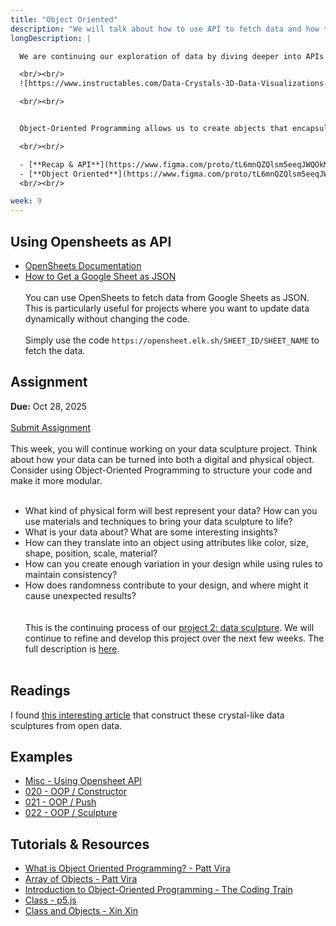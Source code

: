 ```yaml
---
title: "Object Oriented"
description: "We will talk about how to use API to fetch data and how to construct objects for better code organization."
longDescription: |

  We are continuing our exploration of data by diving deeper into APIs and how to fetch data from external sources. Additionally, we will introduce the concept of Object-Oriented Programming (OOP) to help organize our code better and make it more modular.

  <br/><br/>
  ![https://www.instructables.com/Data-Crystals-3D-Data-Visualizations-from-Open-Dat/](/weeks/crystal.png)

  <br/><br/>


  Object-Oriented Programming allows us to create objects that encapsulate data and behavior, making our code more reusable and easier to manage. We will discuss how this paradigm can be applied in our data sculpture projects.

  <br/><br/>

  - [**Recap & API**](https://www.figma.com/proto/tL6mnQZQlsm5eeqJWQOkM4/-Tech-A--Week-9?page-id=0%3A1&node-id=6005-52&viewport=36%2C2748%2C0.07&t=Cuxks3r1YSRmYazV-1&scaling=contain&content-scaling=fixed)
  - [**Object Oriented**](https://www.figma.com/proto/tL6mnQZQlsm5eeqJWQOkM4/-Tech-A--Week-9?page-id=0%3A1&node-id=16004-26&viewport=36%2C2748%2C0.07&t=Cuxks3r1YSRmYazV-1&scaling=contain&content-scaling=fixed)
  <br/><br/>

week: 9
---
```


## Using Opensheets as API

- [OpenSheets Documentation](https://opensheet.elk.sh/)
- [How to Get a Google Sheet as JSON](https://ben.page/google-sheets-json)
  <br/><br/>
  You can use OpenSheets to fetch data from Google Sheets as JSON. This is particularly useful for projects where you want to update data dynamically without changing the code.
  <br/><br/>
  Simply use the code `https://opensheet.elk.sh/SHEET_ID/SHEET_NAME` to fetch the data.

## Assignment

**Due:** Oct 28, 2025
<br/><br/>
<a class="btn-primary" href="https://forms.gle/Fev6UZQf8z8rzyUg9">Submit Assignment</a>
<br/><br/>
This week, you will continue working on your data sculpture project. Think about how your data can be turned into both a digital and physical object. Consider using Object-Oriented Programming to structure your code and make it more modular.
<br/><br/>

- What kind of physical form will best represent your data? How can you use materials and techniques to bring your data sculpture to life?
- What is your data about? What are some interesting insights?
- How can they translate into an object using attributes like color, size, shape, position, scale, material?
- How can you create enough variation in your design while using rules to maintain consistency?
- How does randomness contribute to your design, and where might it cause unexpected results?
  <br/><br/><br/>
  This is the continuing process of our [project 2: data sculpture](https://tech-a.designfuture.space/#module-2:-data-as-material). We will continue to refine and develop this project over the next few weeks. The full description is [here](https://tech-a.designfuture.space/#module-2:-data-as-material).
  <br/><br/>

## Readings

I found [this interesting article](https://www.instructables.com/Data-Crystals-3D-Data-Visualizations-from-Open-Dat/) that construct these crystal-like data sculptures from open data.

## Examples

- [Misc - Using Opensheet API](https://editor.p5js.org/munusshih/sketches/YLVJxXJ9z)
- [020 - OOP / Constructor](https://editor.p5js.org/munusshih/sketches/6rrEoPiQg)
- [021 - OOP / Push](https://editor.p5js.org/munusshih/sketches/rkWVkWcc4)
- [022 - OOP / Sculpture](https://editor.p5js.org/munusshih/sketches/DRykY8zYX)

## Tutorials & Resources

- [What is Object Oriented Programming? - Patt Vira](https://www.youtube.com/watch?v=qL7-i9lF88U)
- [Array of Objects - Patt Vira](https://www.youtube.com/watch?v=zdi2ZOSpBuM)
- [Introduction to Object-Oriented Programming - The Coding Train](https://www.youtube.com/watch?v=xG2Vbnv0wvg)
- [Class - p5.js](https://p5js.org/reference/p5/class/)
- [Class and Objects - Xin Xin](https://www.youtube.com/watch?v=JN0u2oW3RA0)
